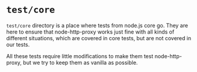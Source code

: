 # `test/core`

`test/core` directory is a place where tests from node.js core go. They are
here to ensure that node-http-proxy works just fine with all kinds of
different situations, which are covered in core tests, but are not covered in
our tests.

All these tests require little modifications to make them test node-http-proxy,
but we try to keep them as vanilla as possible.

